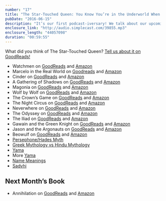 ```yaml
---
number: "17"
title: "The Star-Touched Queen: You Know You’re in the Underworld When..."
pubDate: "2016-06-15"
description: "It’s our first podcast-iversary! We talk about our upcoming read-a-thon and special ‘Cursed Child’ episode (use #EclecticPotter on Twitter to send us your ‘Cursed Child’ questions) and our favorite mythologies before we delve into ‘The Star-Touched Queen.’"
enclosure_link: "http://audio.simplecast.com/39855.mp3"
enclosure_length: "44057098"
duration: "00:59:55"
---
```

What did you think of The Star-Touched Queen? [Tell us about it on GoodReads!](https://www.goodreads.com/book/show/25203675-the-star-touched-queen?ac=1&from_search=true)

- Watchmen on [GoodReads](https://www.goodreads.com/book/show/472331.Watchmen?ac=1&from_search=true) and [Amazon](https://www.amazon.com/Watchmen-Alan-Moore/dp/1401245250/ref=sr_1_1?ie=UTF8&qid=1465779462&sr=8-1&keywords=watchmen)
- Marcelo in the Real World on [Goodreads](https://www.goodreads.com/book/show/3700085-marcelo-in-the-real-world?ac=1&from_search=true) and [Amazon](https://www.amazon.com/s/ref=nb_sb_ss_c_0_25?url=search-alias%3Dstripbooks&field-keywords=marcelo+in+the+real+world&sprefix=marcelo+in+the+real+world%2Caps%2C594)
- Cinder on [GoodReads](https://www.goodreads.com/book/show/11235712-cinder?ac=1&from_search=true) and [Amazon](https://www.amazon.com/Cinder-Marissa-Meyer/dp/1250007208/ref=sr_1_1?s=books&ie=UTF8&qid=1465780565&sr=1-1&keywords=cinder+book)
- A Gathering of Shadows on [GoodReads](https://www.goodreads.com/book/show/20764879-a-gathering-of-shadows?ac=1&from_search=true) and [Amazon](https://www.amazon.com/Gathering-Shadows-Novel-Victoria-Schwab/dp/0765376474/ref=sr_1_1?s=books&ie=UTF8&qid=1465780999&sr=1-1&keywords=a+gathering+of+shadows)
- Magonia on [GoodReads](https://www.goodreads.com/book/show/21393526-magonia?ac=1&from_search=true) and [Amazon](https://www.amazon.com/Magonia-Maria-Dahvana-Headley/dp/006232053X/ref=sr_1_1?s=books&ie=UTF8&qid=1465781204&sr=1-1&keywords=magonia)
- Wolf by Wolf on [GoodReads](https://www.goodreads.com/book/show/24807186-wolf-by-wolf?ac=1&from_search=true) and [Amazon](https://www.amazon.com/Wolf-Ryan-Graudin/dp/0316405124/ref=sr_1_1?s=books&ie=UTF8&qid=1465781475&sr=1-1&keywords=wolf+by+wolf)
- The Crown’s Game on [GoodReads](https://www.goodreads.com/book/show/26156203-the-crown-s-game?ac=1&from_search=true) and [Amazon](https://www.amazon.com/Crowns-Game-Evelyn-Skye/dp/0062422588/ref=sr_1_1?s=books&ie=UTF8&qid=1465781674&sr=1-1&keywords=the+crown%27s+game)
- The Night Circus on [GoodReads](https://www.goodreads.com/book/show/9361589-the-night-circus?ac=1&from_search=true) and [Amazon](https://www.amazon.com/Night-Circus-Erin-Morgenstern/dp/0307744434/ref=sr_1_1?s=books&ie=UTF8&qid=1465781822&sr=1-1&keywords=night+circus)
- Neverwhere on [GoodReads](https://www.goodreads.com/book/show/14497.Neverwhere?ac=1&from_search=true) and [Amazon](https://www.amazon.com/Neverwhere-Authors-Preferred-Neil-Gaiman/dp/0062459082/ref=sr_1_1?s=books&ie=UTF8&qid=1465781960&sr=1-1&keywords=neverwhere+by+neil+gaiman)
- The Odyssey on [GoodReads](https://www.goodreads.com/book/show/1381.The_Odyssey?ac=1&from_search=true) and [Amazon](https://www.amazon.com/Odyssey-Penguin-Classics-Homer/dp/0143039954/ref=sr_1_2?ie=UTF8&qid=1465867323&sr=8-2&keywords=the+odyssey+by+homer)
- The Iliad on [GoodReads](https://www.goodreads.com/book/show/1371.The_Iliad?ac=1&from_search=true) and [Amazon](https://www.amazon.com/Iliad-Penguin-Classics-Deluxe/dp/0140275363/ref=sr_1_2?s=books&ie=UTF8&qid=1465867506&sr=1-2&keywords=the+iliad+by+homer)
- Gawain and the Green Knight on [GoodReads](https://www.goodreads.com/book/show/3049.Sir_Gawain_and_the_Green_Knight?ac=1&from_search=true) and [Amazon](https://www.amazon.com/Gawain-Green-Knight-Signet-Classics/dp/0451531191/ref=sr_1_1?s=books&ie=UTF8&qid=1465867602&sr=1-1&keywords=sir+gawain+and+the+green+knight)
- Jason and the Argonauts on [GoodReads](https://www.goodreads.com/book/show/764332.Jason_and_the_Golden_Fleece?from_search=true&search_version=service) and [Amazon](https://www.amazon.com/Jason-Golden-Fleece-Argonautica-Classics/dp/0199538727/ref=sr_1_1?s=books&ie=UTF8&qid=1465867925&sr=1-1&keywords=jason+and+the+golden+fleece)
- Beowulf on [GoodReads](https://www.goodreads.com/book/show/52357.Beowulf?from_search=true&search_version=service) and [Amazon](https://www.amazon.com/Beowulf-New-Verse-Translation-Bilingual/dp/0393320979/ref=sr_1_1?s=books&ie=UTF8&qid=1465868076&sr=1-1&keywords=beowulf)
- [Persephone/Hades Myth](http://www.infoplease.com/cig/mythology/hades-takes-wife-persephone.html)
- [Greek Mythology vs Hindu Mythology](https://sharathkomarraju.com/2014/07/03/7-parallels-between-hindu-and-greek-mythology/)
- [Yama](http://www.britannica.com/topic/Yama-Hindu-god)
- More [Yama](http://www.sanskritimagazine.com/indian-religions/hinduism/yama-the-god-of-death-in-hinduism/)
- [Name Meanings](http://www.behindthename.com/)
- [Sadvhi](http://www.adolphus.nl/sadhus/sadhvi.html)

## Next Month’s Book

- Annihilation on [GoodReads](https://www.goodreads.com/book/show/17934530-annihilation?ac=1&from_search=true) and [Amazon](https://www.amazon.com/Annihilation-Novel-Southern-Reach-Trilogy/dp/0374104093/ref=sr_1_1?s=books&ie=UTF8&qid=1465783173&sr=1-1&keywords=annihilation+jeff+vandermeer)

